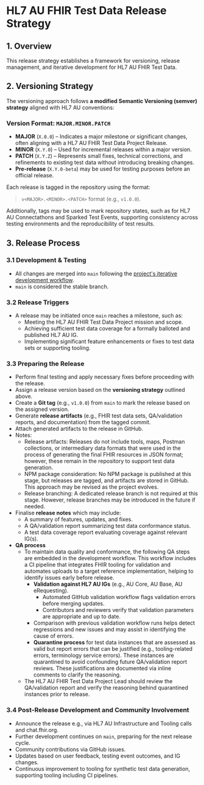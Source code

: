 # **HL7 AU FHIR Test Data Release Strategy**

## **1. Overview**
This release strategy establishes a framework for versioning, release management, and iterative development for HL7 AU FHIR Test Data.

## **2. Versioning Strategy**
The versioning approach follows **a modified Semantic Versioning (semver) strategy** aligned with HL7 AU conventions:

### **Version Format: `MAJOR.MINOR.PATCH`**
- **MAJOR** (`X.0.0`) – Indicates a major milestone or significant changes, often aligning with a HL7 AU FHIR Test Data Project Release.
- **MINOR** (`X.Y.0`) – Used for incremental releases within a major version.
- **PATCH** (`X.Y.Z`) – Represents small fixes, technical corrections, and refinements to existing test data without introducing breaking changes.
- **Pre-release** (`X.Y.0-beta`) may be used for testing purposes before an official release.

Each release is tagged in the repository using the format:
> `v<MAJOR>.<MINOR>.<PATCH>` format (e.g., `v1.0.0`).

Additionally, tags may be used to mark repository states, such as for HL7 AU Connectathons and Sparked Test Events, supporting consistency across testing environments and the reproducibility of test results.

## 3. Release Process  

### 3.1 Development & Testing  
- All changes are merged into `main` following the [project's iterative development workflow](https://confluence.hl7.org/spaces/HAFWG/pages/265093726/Process+Test+Data+-+iterative+development).  
- `main` is considered the stable branch.  

### 3.2 Release Triggers
- A release may be initiated once `main` reaches a milestone, such as:
  - Meeting the HL7 AU FHIR Test Data Project mission and scope.
  - Achieving sufficient test data coverage for a formally balloted and published HL7 AU IG.
  - Implementing significant feature enhancements or fixes to test data sets or supporting tooling.

### 3.3 Preparing the Release 
- Perform final testing and apply necessary fixes before proceeding with the release.
- Assign a release version based on the **versioning strategy** outlined above.  
- Create a **Git tag** (e.g., `v1.0.0`) from `main` to mark the release based on the assigned version.
- Generate **release artifacts** (e.g., FHIR test data sets, QA/validation reports, and documentation) from the tagged commit.
- Attach generated artifacts to the release in GitHub.
- Notes:
  - Release artifacts: Releases do not include tools, maps, Postman collections, or intermediary data formats that were used in the process of generating the final FHIR resources in JSON format; however, these remain in the repository to support test data generation.
  - NPM package consideration: No NPM package is published at this stage, but releases are tagged, and artifacts are stored in GitHub. This approach may be revised as the project evolves.
  - Release branching: A dedicated release branch is not required at this stage. However, release branches may be introduced in the future if needed.  
- Finalise **release notes** which may include:
  - A summary of features, updates, and fixes.
  - A QA/validation report summarizing test data conformance status.
  - A test data coverage report evaluating coverage against relevant IG(s).
- **QA process**
  - To maintain data quality and conformance, the following QA steps are embedded in the development workflow. This workflow includes a CI pipeline that integrates FHIR tooling for validation and automates uploads to a target reference implementation, helping to identify issues early before release.
    - **Validation against HL7 AU IGs** (e.g., AU Core, AU Base, AU eRequesting).
      - Automated GitHub validation workflow flags validation errors before merging updates.
      - Contributors and reviewers verify that validation parameters are appropriate and up to date.
    - Comparison with previous validation workflow runs helps detect regressions and new issues and may assist in identifying the cause of errors.
    - **Quarantine process** for test data instances that are assessed as valid but report errors that can be justified (e.g., tooling-related errors, terminology service errors). These instances are quarantined to avoid confounding future QA/validation report reviews. These justifications are documented via inline comments to clarify the reasoning.
  - The HL7 AU FHIR Test Data Project Lead should review the QA/validation report and verify the reasoning behind quarantined instances prior to release.

### 3.4 Post-Release Development and Community Involvement 
- Announce the release e.g., via HL7 AU Infrastructure and Tooling calls and chat.fhir.org.
- Further development continues on `main`, preparing for the next release cycle.  
- Community contributions via GitHub issues.
- Updates based on user feedback, testing event outcomes, and IG changes.
- Continuous improvement to tooling for synthetic test data generation, supporting tooling including CI pipelines.



















